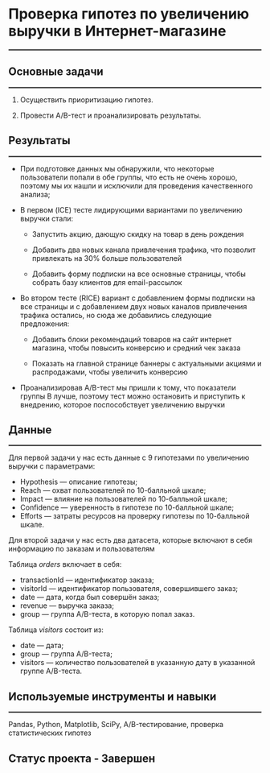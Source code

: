 # Проверка гипотез по увеличению выручки в Интернет-магазине 
<hr style="border: 1px  solid gray;" />

## Основные задачи
<hr style="border: 1px  solid gray;" />

1. Осуществить приоритизацию гипотез.

2. Провести A/B-тест и проанализировать результаты.

## Результаты
<hr style="border: 1px  solid gray;" />

- При подготовке данных мы обнаружили, что некоторые пользователи попали в обе группы, что есть не очень хорошо, поэтому мы их нашли и исключили для проведения качественного анализа;

- В первом (ICE) тесте лидирующими вариантами по увеличению выручки стали:

  - Запустить акцию, дающую скидку на товар в день рождения

  - Добавить два новых канала привлечения трафика, что позволит привлекать на 30% больше пользователей

  - Добавить форму подписки на все основные страницы, чтобы собрать базу клиентов для email-рассылок

- Во втором тесте (RICE) вариант с добавлением формы подписки на все страницы и с добавлением двух новых каналов привлечения трафика остались, но сюда же добавились следующие предложения:

  - Добавить блоки рекомендаций товаров на сайт интернет магазина, чтобы повысить конверсию и средний чек заказа

  - Показать на главной странице баннеры с актуальными акциями и распродажами, чтобы увеличить конверсию

- Проанализировав A/B-тест мы пришли к тому, что показатели группы В лучше, поэтому тест можно остановить и приступить к внедрению, которое поспособствует увеличению выручки


## Данные
<hr style="border: 1px  solid gray;" />

Для первой задачи у нас есть данные с 9 гипотезами по увеличению выручки с параметрами: 
- Hypothesis — описание гипотезы;
- Reach — охват пользователей по 10-балльной шкале;
- Impact — влияние на пользователей по 10-балльной шкале;
- Confidence — уверенность в гипотезе по 10-балльной шкале;
- Efforts — затраты ресурсов на проверку гипотезы по 10-балльной шкале.

Для второй задачи у нас есть два датасета, которые включают в себя информацию по заказам и пользователям

Таблица *orders* включает в себя:
- transactionId — идентификатор заказа;
- visitorId — идентификатор пользователя, совершившего заказ;
- date — дата, когда был совершён заказ;
- revenue — выручка заказа;
- group — группа A/B-теста, в которую попал заказ.

Таблица *visitors* состоит из:
- date — дата;
- group — группа A/B-теста;
- visitors — количество пользователей в указанную дату в указанной группе A/B-теста.

## Используемые инструменты и навыки
<hr style="border: 1px  solid gray;" />

Pandas, Python, Matplotlib, SciPy, A/B-тестирование, проверка статистических гипотез

## Статус проекта - Завершен
